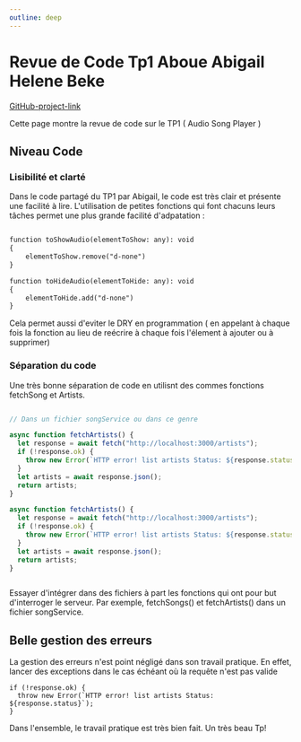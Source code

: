 ```yaml
---
outline: deep
---
```


# Revue de Code Tp1 Aboue Abigail Helene Beke

[GitHub-project-link](https://github.com/abihelene2/TP1_Audio_AbigailBeke.git)


Cette page montre la revue de code sur le TP1 ( Audio Song Player )

## Niveau Code
### Lisibilité et clarté

Dans le code partagé du TP1 par Abigail, le code est très clair et présente une facilité à lire. 
L'utilisation de petites fonctions qui font chacuns leurs tâches permet une plus grande facilité d'adpatation :

```md

function toShowAudio(elementToShow: any): void 
{
    elementToShow.remove("d-none")
}

function toHideAudio(elementToHide: any): void 
{
    elementToHide.add("d-none")
}
```
Cela permet aussi d'eviter le DRY en programmation 
( en appelant à chaque fois la fonction au lieu de reécrire à chaque fois l'élement à ajouter ou à supprimer)


### Séparation du code

Une très bonne séparation de code en utilisnt des commes fonctions fetchSong et Artists. 


```songService.ts

// Dans un fichier songService ou dans ce genre

async function fetchArtists() {
  let response = await fetch("http://localhost:3000/artists");
  if (!response.ok) {
    throw new Error(`HTTP error! list artists Status: ${response.status}`);
  }
  let artists = await response.json();
  return artists;
}

async function fetchArtists() {
  let response = await fetch("http://localhost:3000/artists");
  if (!response.ok) {
    throw new Error(`HTTP error! list artists Status: ${response.status}`);
  }
  let artists = await response.json();
  return artists;
}



```

Essayer d'intégrer dans des fichiers à part les fonctions qui ont pour but d'interroger le serveur. 
Par exemple, fetchSongs() et fetchArtists() dans un fichier songService.

## Belle gestion des erreurs

La gestion des erreurs n'est point négligé dans son travail pratique. 
En effet, lancer des exceptions dans le cas échéant où la requête n'est pas valide

```
if (!response.ok) {
  throw new Error(`HTTP error! list artists Status: ${response.status}`);
}

```

Dans l'ensemble, le travail pratique est très bien fait. Un très beau Tp!
